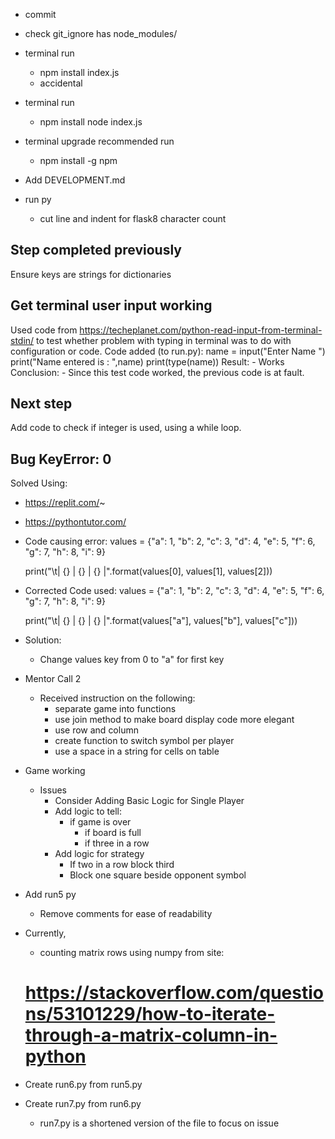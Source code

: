 - commit

- check git_ignore has node_modules/

- terminal run 
    - npm install index.js
    - accidental

- terminal run
    - npm install node index.js

- terminal upgrade recommended
    run
    - npm install -g npm

- Add DEVELOPMENT.md

- run py
    - cut line and indent for flask8 character count

## Step completed previously
Ensure keys are strings for dictionaries

## Get terminal user input working

Used code from https://techeplanet.com/python-read-input-from-terminal-stdin/ to test whether problem with typing in terminal was to do with configuration or code.
Code added (to run.py):
    name = input("Enter Name ")
    print("Name entered is : ",name)
    print(type(name))
Result:
    - Works
Conclusion:
    - Since this test code worked, the previous code is at fault.

## Next step

Add code to check if integer is used, using a while loop.


## Bug KeyError: 0
Solved Using:
- https://replit.com/~
- https://pythontutor.com/

- Code causing error:
    values = {"a": 1, "b": 2, "c": 3, "d": 4, "e": 5,
                "f": 6, "g": 7, "h": 8, "i": 9}

    print("\t| {} | {} | {} |".format(values[0], values[1], values[2]))

- Corrected Code used:
    values = {"a": 1, "b": 2, "c": 3, "d": 4, "e": 5,
                "f": 6, "g": 7, "h": 8, "i": 9}

    print("\t| {} | {} | {} |".format(values["a"], values["b"], values["c"]))

- Solution:
    - Change values key from 0 to "a" for first key


- Mentor Call 2
    - Received instruction on the following:
        - separate game into functions
        - use join method to make board display code more elegant
        - use row and column 
        - create function to switch symbol per player
        - use a space in a string for cells on table

- Game working
    - Issues
        - Consider Adding Basic Logic for Single Player
        - Add logic to tell:
            - if game is over
                - if board is full
                - if three in a row
        - Add logic for strategy
            - If two in a row block third
            - Block one square beside opponent symbol

- Add run5 py
    - Remove comments for ease of readability

- Currently,
    - counting matrix rows using numpy
    from site:
    # https://stackoverflow.com/questions/53101229/how-to-iterate-through-a-matrix-column-in-python

- Create run6.py from run5.py

- Create run7.py from run6.py 
    - run7.py is a shortened version of the file to focus on issue